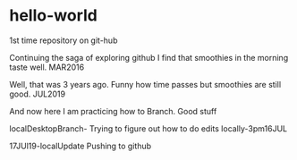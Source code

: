 # hello-world
1st time repository on git-hub

Continuing the saga of exploring github I find that smoothies in the morning taste well. MAR2016

Well, that was 3 years ago. Funny how time passes but smoothies are still good. JUL2019

And now here I am practicing how to Branch. Good stuff

localDesktopBranch- Trying to figure out how to do edits locally-3pm16JUL

17JUl19-localUpdate Pushing to github
